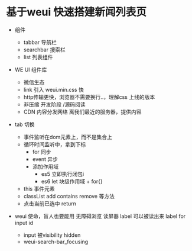 # 基于weui 快速搭建新闻列表页

- 组件
    - tabbar 导航栏
    - searchbar 搜索栏
    - list 列表组件

- WE UI 组件库
    - 微信生态
    - link 引入 weui.min.css 快
    - http传输更快，浏览器不需要换行..，理解css   上线的版本
    - 非压缩 开发阶段 /源码阅读
    - CDN 内容分发网络 离我们最近的服务器，提供内容

- tab 切换
    - 事件监听在dom元素上，而不是集合上
    - 循环时间监听中，拿到下标
        - for 同步
        - event 异步
        - 添加作用域
            - es5 立即执行闭包i
            - es6 let 块级作用域 + for{}
    - this 事件元素
    - classList add contains remove 等方法
    - 点击当前已选中 return 

- weui 使命，盲人也要能用 无障碍浏览 读屏器
    label 可以被读出来
    label for input id
    - input 被visibility hidden
    - weui-search-bar_focusing